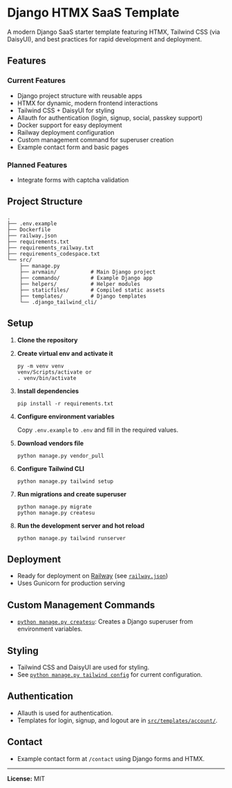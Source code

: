 # Django HTMX SaaS Template

A modern Django SaaS starter template featuring HTMX, Tailwind CSS (via DaisyUI), and best practices for rapid development and deployment.

## Features

### Current Features
- Django project structure with reusable apps
- HTMX for dynamic, modern frontend interactions
- Tailwind CSS + DaisyUI for styling
- Allauth for authentication (login, signup, social, passkey support)
- Docker support for easy deployment
- Railway deployment configuration
- Custom management command for superuser creation
- Example contact form and basic pages

### Planned Features
- Integrate forms with captcha validation

## Project Structure

```
.
├── .env.example
├── Dockerfile
├── railway.json
├── requirements.txt
├── requirements_railway.txt
├── requirements_codespace.txt
└── src/
    ├── manage.py
    ├── arvmain/           # Main Django project
    ├── commando/          # Example Django app
    ├── helpers/           # Helper modules
    ├── staticfiles/       # Compiled static assets
    ├── templates/         # Django templates
    └── .django_tailwind_cli/
```

## Setup

1. **Clone the repository**

2. **Create virtual env and activate it**

   ```
   py -m venv venv
   venv/Scripts/activate or
   . venv/bin/activate
   ```

3. **Install dependencies**

   ```
   pip install -r requirements.txt
   ```

4. **Configure environment variables**

   Copy `.env.example` to `.env` and fill in the required values.

5. **Download vendors file**
   
   ```
   python manage.py vendor_pull
   ```

6. **Configure Tailwind CLI**
   
   ```
   python manage.py tailwind setup
   ```

7. **Run migrations and create superuser**

   ```
   python manage.py migrate
   python manage.py createsu
   ```

8. **Run the development server and hot reload**

   ```
   python manage.py tailwind runserver
   ```

## Deployment

- Ready for deployment on [Railway](https://railway.app/) (see [`railway.json`](railway.json))
- Uses Gunicorn for production serving

## Custom Management Commands

- [`python manage.py createsu`](src/commando/management/commands/createsu.py): Creates a Django superuser from environment variables.

## Styling

- Tailwind CSS and DaisyUI are used for styling.
- See [`python manage.py tailwind config`](src/.django_tailwind_cli/source.css) for current configuration.

## Authentication

- Allauth is used for authentication.
- Templates for login, signup, and logout are in [`src/templates/account/`](src/templates/account/).

## Contact

- Example contact form at `/contact` using Django forms and HTMX.

---

**License:** MIT
